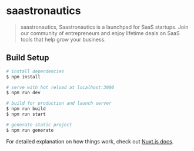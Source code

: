 # saastronautics

> saastronautics, Saastronautics is a launchpad for SaaS startups. Join our community of entrepreneurs and enjoy lifetime deals on SaaS tools that help grow your business.

## Build Setup

```bash
# install dependencies
$ npm install

# serve with hot reload at localhost:3000
$ npm run dev

# build for production and launch server
$ npm run build
$ npm run start

# generate static project
$ npm run generate
```

For detailed explanation on how things work, check out [Nuxt.js docs](https://nuxtjs.org).
